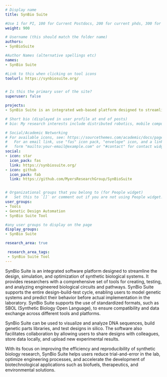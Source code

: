 ```yaml
---
# Display name
title: SynBio Suite

#Use 1 for PI, 100 for Current Postdocs, 200 for current phds, 300 for current masters, 400 for current undergrads, 800 for alum postdocs, 810 for alum phds, 820 for alum masters, and 830 for alum undergrads, 900 for tools, 1000 for projects, 900 for tools, 1000 for projects
weight: 900

# Username (this should match the folder name)
authors:
- SynBioSuite

#Author Names (alternative spellings etc)
names:
- SynBio Suite

#Link to this when clicking on tool icons
toolurl: https://synbiosuite.org/


# Is this the primary user of the site?
superuser: false

projects:
- SynBio Suite is an integrated web-based platform designed to streamline synthetic biology workflows, enabling the creation and analysis of genetic constructs.

# Short bio (displayed in user profile at end of posts)
# bio: My research interests include distributed robotics, mobile computing and programmable matter.

# Social/Academic Networking
# For available icons, see: https://sourcethemes.com/academic/docs/page-builder/#icons
#   For an email link, use "fas" icon pack, "envelope" icon, and a link in the
#   form "mailto:your-email@example.com" or "#contact" for contact widget.
social:
- icon: star
  icon_pack: fas
  link: https://synbiosuite.org/
- icon: github
  icon_pack: fab
  link: https://github.com/MyersResearchGroup/SynBioSuite


# Organizational groups that you belong to (for People widget)
#   Set this to `[]` or comment out if you are not using People widget.
user_groups:
- Tools
- Genetic Design Automation
- SynBio Suite Tool

#any user groups to display on the page
display_groups:
- SynBio Suite

research_area: true

 research_area_tags:
 - SynBio Suite Tool
---
```


SynBio Suite is an integrated software platform designed to streamline the design, simulation, and optimization of synthetic biological systems. It provides researchers with a comprehensive set of tools for creating, testing, and analyzing engineered biological circuits and pathways. SynBio Suite supports the entire design-build-test cycle, enabling users to model genetic systems and predict their behavior before actual implementation in the laboratory. SynBio Suite supports the use of standardized formats, such as SBOL (Synthetic Biology Open Language), to ensure compatibility and data exchange across different tools and platforms.

SynBio Suite can be used to visualize and analyze DNA sequences, build genetic parts libraries, and test designs in silico. The software also facilitates collaboration by allowing users to share designs with colleagues, store data locally, and upload new experimental results.

With its focus on improving the efficiency and reproducibility of synthetic biology research, SynBio Suite helps users reduce trial-and-error in the lab, optimize engineering processes, and accelerate the development of biotechnological applications such as biofuels, therapeutics, and environmental solutions.